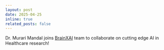 ```yaml
---
layout: post
date: 2025-04-25
inline: true
related_posts: false
---
```


Dr. Murari Mandal joins [BrainXAI](https://www.brainxai.com/brainx-consultants) team to collaborate on cutting edge AI in Healthcare research!
